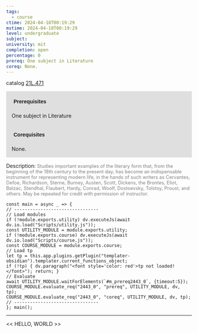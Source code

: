 ```yaml
---
tags:
  - course
ctime: 2024-04-18T00:19:29
mstime: 2024-04-18T00:19:29
level: undergraduate
subject: 
university: mit
completion: open
percentage: 0
prereq: One subject in Literature
coreq: None.
---
```


catalog [21L.471](http://student.mit.edu/catalog/m21La.html#21L.471)

<span style="display: block; padding: 15px; background-color: rgb(100, 100, 100, 0.2);"><font id="m_prereq2443_0" style="display: block; font-family: Arial, sans-serif; font-weight: bold; padding: 5px">Prerequisites</font><br><span id="prereq2443_0">One subject in Literature</span></span>
<span style="display: block; padding: 15px; background-color: rgb(100, 100, 100, 0.2);"><font id="m_coreq2443_0" style="display: block; font-family: Arial, sans-serif; font-weight: bold; padding: 5px">Corequisites</font><br><span id="coreq2443_0">None.</span></span>

<font style="">Description:</font>
<font style="color: grey; font-size: 0.8rem;">Studies important examples of the literary form that, from the beginning of the 18th century to the present day, has become an indispensable instrument for representing modern life, in the hands of such writers as Cervantes, Defoe, Richardson, Sterne, Burney, Austen, Scott, Dickens, the Brontes, Eliot, Balzac, Stendhal, Flaubert, Hardy, Conrad, Woolf, Dostoevsky, Tolstoy, Proust, and others. May be repeated for credit with permission of instructor.</font>

```dataviewjs
const main = async _ => {
// --------------------------------
// Load modules
if (!module.exports.utility) dv.executeJs(await dv.io.load("Scripts/utility.js"));
const UTILITY_MODULE = module.exports.utility;
if (!module.exports.course) dv.executeJs(await dv.io.load("Scripts/course.js"));
const COURSE_MODULE = module.exports.course;
// Load tp
let tp = this.app.plugins.getPlugin("templater-obsidian").templater.current_functions_object;
if (!tp) { dv.paragraph("<font style='color: red'>tp not loaded!</font>"); return; }
// Evaluate
await UTILITY_MODULE.waitForElements(`#m_prereq2443_0`, {timeout:5});
COURSE_MODULE.evaluate_req("2443_0", "prereq", UTILITY_MODULE, dv, tp);
COURSE_MODULE.evaluate_req("2443_0", "coreq", UTILITY_MODULE, dv, tp);
// --------------------------------
}; main();
```

---

<< HELLO, WORLD >>
